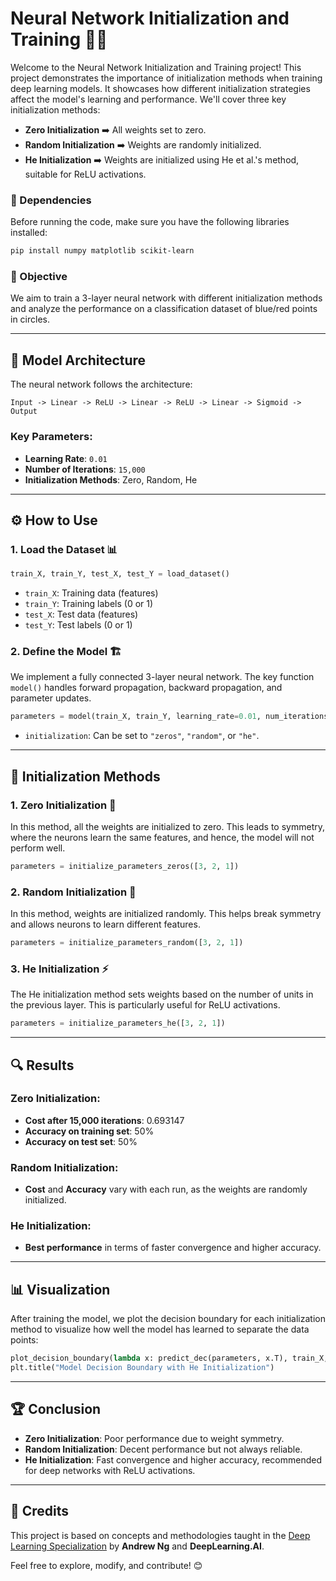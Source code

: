 # Neural Network Initialization and Training 🧠🚀

Welcome to the Neural Network Initialization and Training project! This project demonstrates the importance of initialization methods when training deep learning models. It showcases how different initialization strategies affect the model's learning and performance. We'll cover three key initialization methods:

- **Zero Initialization** ➡️ All weights set to zero.
- **Random Initialization** ➡️ Weights are randomly initialized.
- **He Initialization** ➡️ Weights are initialized using He et al.'s method, suitable for ReLU activations.

### 📂 Dependencies

Before running the code, make sure you have the following libraries installed:

```bash
pip install numpy matplotlib scikit-learn
```

### 🎯 Objective

We aim to train a 3-layer neural network with different initialization methods and analyze the performance on a classification dataset of blue/red points in circles.

---

## 🚀 Model Architecture

The neural network follows the architecture:

```
Input -> Linear -> ReLU -> Linear -> ReLU -> Linear -> Sigmoid -> Output
```

### Key Parameters:
- **Learning Rate**: `0.01`
- **Number of Iterations**: `15,000`
- **Initialization Methods**: Zero, Random, He

---

## ⚙️ How to Use

### 1. Load the Dataset 📊

```python
train_X, train_Y, test_X, test_Y = load_dataset()
```
- `train_X`: Training data (features)
- `train_Y`: Training labels (0 or 1)
- `test_X`: Test data (features)
- `test_Y`: Test labels (0 or 1)

### 2. Define the Model 🏗️

We implement a fully connected 3-layer neural network. The key function `model()` handles forward propagation, backward propagation, and parameter updates.

```python
parameters = model(train_X, train_Y, learning_rate=0.01, num_iterations=15000, initialization="he")
```
- `initialization`: Can be set to `"zeros"`, `"random"`, or `"he"`.

---

## 📝 Initialization Methods

### 1. **Zero Initialization** 🛑

In this method, all the weights are initialized to zero. This leads to symmetry, where the neurons learn the same features, and hence, the model will not perform well.

```python
parameters = initialize_parameters_zeros([3, 2, 1])
```

### 2. **Random Initialization** 🎲

In this method, weights are initialized randomly. This helps break symmetry and allows neurons to learn different features.

```python
parameters = initialize_parameters_random([3, 2, 1])
```

### 3. **He Initialization** ⚡

The He initialization method sets weights based on the number of units in the previous layer. This is particularly useful for ReLU activations.

```python
parameters = initialize_parameters_he([3, 2, 1])
```

---

## 🔍 Results

### Zero Initialization:
- **Cost after 15,000 iterations**: 0.693147
- **Accuracy on training set**: 50%
- **Accuracy on test set**: 50%

### Random Initialization:
- **Cost** and **Accuracy** vary with each run, as the weights are randomly initialized.

### He Initialization:
- **Best performance** in terms of faster convergence and higher accuracy.

---

## 📊 Visualization

After training the model, we plot the decision boundary for each initialization method to visualize how well the model has learned to separate the data points:

```python
plot_decision_boundary(lambda x: predict_dec(parameters, x.T), train_X, train_Y)
plt.title("Model Decision Boundary with He Initialization")
```

---

## 🏆 Conclusion

- **Zero Initialization**: Poor performance due to weight symmetry.
- **Random Initialization**: Decent performance but not always reliable.
- **He Initialization**: Fast convergence and higher accuracy, recommended for deep networks with ReLU activations.

---

## 🙏 Credits

This project is based on concepts and methodologies taught in the [Deep Learning Specialization](https://www.deeplearning.ai/courses/deep-learning-specialization/) by **Andrew Ng** and **DeepLearning.AI**. 

Feel free to explore, modify, and contribute! 😊
